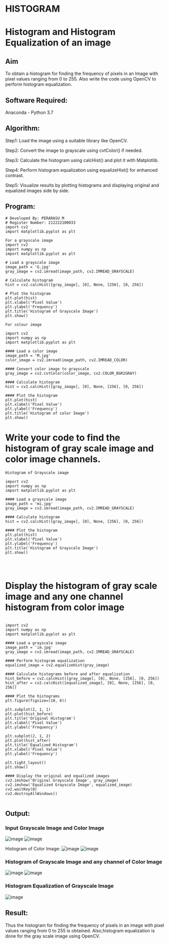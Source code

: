 # HISTOGRAM
# Histogram and Histogram Equalization of an image
## Aim
To obtain a histogram for finding the frequency of pixels in an Image with pixel values ranging from 0 to 255. Also write the code using OpenCV to perform histogram equalization.

## Software Required:
Anaconda - Python 3.7

## Algorithm:
Step1:
Load the image using a suitable library like OpenCV.

Step2:
Convert the image to grayscale using cvtColor() if needed.

Step3:
Calculate the histogram using calcHist() and plot it with Matplotlib.

Step4:
Perform histogram equalization using equalizeHist() for enhanced contrast.

Step5:
Visualize results by plotting histograms and displaying original and equalized images side by side.
## Program:
```
# Developed By: PERARASU M
# Register Number: 212222100033
import cv2
import matplotlib.pyplot as plt
```
```
For a grayscale image
import cv2
import numpy as np
import matplotlib.pyplot as plt

# Load a grayscale image
image_path = 'G.jpg'
gray_image = cv2.imread(image_path, cv2.IMREAD_GRAYSCALE)

# Calculate histogram
hist = cv2.calcHist([gray_image], [0], None, [256], [0, 256])

# Plot the histogram
plt.plot(hist)
plt.xlabel('Pixel Value')
plt.ylabel('Frequency')
plt.title('Histogram of Grayscale Image')
plt.show()
```
```
For colour image

import cv2
import numpy as np
import matplotlib.pyplot as plt

#### Load a color image
image_path = 'M.jpg'
color_image = cv2.imread(image_path, cv2.IMREAD_COLOR)

#### Convert color image to grayscale
gray_image = cv2.cvtColor(color_image, cv2.COLOR_BGR2GRAY)

#### Calculate histogram
hist = cv2.calcHist([gray_image], [0], None, [256], [0, 256])

#### Plot the histogram
plt.plot(hist)
plt.xlabel('Pixel Value')
plt.ylabel('Frequency')
plt.title('Histogram of color Image')
plt.show()
```

# Write your code to find the histogram of gray scale image and color image channels.
```
Histogram of Grayscale image

import cv2
import numpy as np
import matplotlib.pyplot as plt

#### Load a grayscale image
image_path = 'mi.jpg'
gray_image = cv2.imread(image_path, cv2.IMREAD_GRAYSCALE)

#### Calculate histogram
hist = cv2.calcHist([gray_image], [0], None, [256], [0, 256])

#### Plot the histogram
plt.plot(hist)
plt.xlabel('Pixel Value')
plt.ylabel('Frequency')
plt.title('Histogram of Grayscale Image')
plt.show()




```
# Display the histogram of gray scale image and any one channel histogram from color image

```

import cv2
import numpy as np
import matplotlib.pyplot as plt

#### Load a grayscale image
image_path = 'im.jpg'
gray_image = cv2.imread(image_path, cv2.IMREAD_GRAYSCALE)

#### Perform histogram equalization
equalized_image = cv2.equalizeHist(gray_image)

#### Calculate histograms before and after equalization
hist_before = cv2.calcHist([gray_image], [0], None, [256], [0, 256])
hist_after = cv2.calcHist([equalized_image], [0], None, [256], [0, 256])

#### Plot the histograms
plt.figure(figsize=(10, 6))

plt.subplot(2, 1, 1)
plt.plot(hist_before)
plt.title('Original Histogram')
plt.xlabel('Pixel Value')
plt.ylabel('Frequency')

plt.subplot(2, 1, 2)
plt.plot(hist_after)
plt.title('Equalized Histogram')
plt.xlabel('Pixel Value')
plt.ylabel('Frequency')

plt.tight_layout()
plt.show()

#### Display the original and equalized images
cv2.imshow('Original Grayscale Image', gray_image)
cv2.imshow('Equalized Grayscale Image', equalized_image)
cv2.waitKey(0)
cv2.destroyAllWindows()


```
## Output:
### Input Grayscale Image and Color Image
![image](https://github.com/PERARASU10/HISTOGRAM/assets/118348589/2a16e333-2cb0-4e7f-a91f-9b7d4a7de2a8)
![image](https://github.com/PERARASU10/HISTOGRAM/assets/118348589/e747cb73-2104-42fd-8d2b-51bf74c8e728)

Histogram of Color Image:
![image](https://github.com/PERARASU10/HISTOGRAM/assets/118348589/53d44447-c8d1-490c-ba01-edb1b0b2683c)
![image](https://github.com/PERARASU10/HISTOGRAM/assets/118348589/91bdfea1-da33-4b51-a665-47a89abe114e)

### Histogram of Grayscale Image and any channel of Color Image
![image](https://github.com/PERARASU10/HISTOGRAM/assets/118348589/de4daf15-3609-4f44-8cab-1a6a980493a4)
![image](https://github.com/PERARASU10/HISTOGRAM/assets/118348589/6f3020f4-02a4-4a4b-a783-c7fda9f096f8)


### Histogram Equalization of Grayscale Image
![image](https://github.com/PERARASU10/HISTOGRAM/assets/118348589/c3b049af-b18e-4565-904b-62a9dda98079)


## Result: 
Thus the histogram for finding the frequency of pixels in an image with pixel values ranging from 0 to 255 is obtained. Also,histogram equalization is done for the gray scale image using OpenCV.
